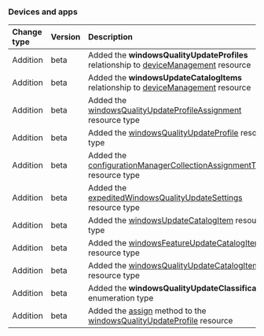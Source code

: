 ### Devices and apps

| **Change type** | **Version** | **Description** |
|:---|:---|:---|
|Addition|beta|Added the **windowsQualityUpdateProfiles** relationship to [deviceManagement](https://docs.microsoft.com/en-us/graph/api/resources/intune-deviceManagement?view=graph-rest-beta) resource|
|Addition|beta|Added the **windowsUpdateCatalogItems** relationship to [deviceManagement](https://docs.microsoft.com/en-us/graph/api/resources/intune-deviceManagement?view=graph-rest-beta) resource|
|Addition|beta|Added the [windowsQualityUpdateProfileAssignment](https://docs.microsoft.com/en-us/graph/api/resources/intune-windowsQualityUpdateProfileAssignment?view=graph-rest-beta) resource type|
|Addition|beta|Added the [windowsQualityUpdateProfile](https://docs.microsoft.com/en-us/graph/api/resources/intune-windowsQualityUpdateProfile?view=graph-rest-beta) resource type|
|Addition|beta|Added the [configurationManagerCollectionAssignmentTarget](https://docs.microsoft.com/en-us/graph/api/resources/intune-configurationManagerCollectionAssignmentTarget?view=graph-rest-beta) resource type|
|Addition|beta|Added the [expeditedWindowsQualityUpdateSettings](https://docs.microsoft.com/en-us/graph/api/resources/intune-expeditedWindowsQualityUpdateSettings?view=graph-rest-beta) resource type|
|Addition|beta|Added the [windowsUpdateCatalogItem](https://docs.microsoft.com/en-us/graph/api/resources/intune-windowsUpdateCatalogItem?view=graph-rest-beta) resource type|
|Addition|beta|Added the [windowsFeatureUpdateCatalogItem](https://docs.microsoft.com/en-us/graph/api/resources/intune-windowsFeatureUpdateCatalogItem?view=graph-rest-beta) resource type|
|Addition|beta|Added the [windowsQualityUpdateCatalogItem](https://docs.microsoft.com/en-us/graph/api/resources/intune-windowsQualityUpdateCatalogItem?view=graph-rest-beta) resource type|
|Addition|beta|Added the **windowsQualityUpdateClassification** enumeration type|
|Addition|beta|Added the [assign](https://docs.microsoft.com/en-us/graph/api/intune-windowsQualityUpdateProfile-assign?view=graph-rest-beta) method to the [windowsQualityUpdateProfile](https://docs.microsoft.com/en-us/graph/api/resources/intune-windowsQualityUpdateProfile?view=graph-rest-beta) resource|
